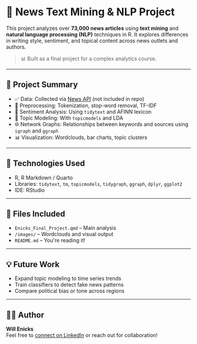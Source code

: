 # 📰 News Text Mining & NLP Project

This project analyzes over **73,000 news articles** using **text mining** and **natural language processing (NLP)** techniques in R. It explores differences in writing style, sentiment, and topical content across news outlets and authors.

> 📊 Built as a final project for a complex analytics course.

---

## 📁 Project Summary

- ✅ Data: Collected via [News API](https://newsapi.org/) (not included in repo)
- 🧹 Preprocessing: Tokenization, stop-word removal, TF-IDF
- 💬 Sentiment Analysis: Using `tidytext` and AFINN lexicon
- 🧠 Topic Modeling: With `topicmodels` and LDA
- 🌐 Network Graphs: Relationships between keywords and sources using `igraph` and `ggraph`
- 📊 Visualization: Wordclouds, bar charts, topic clusters

---

## 🔧 Technologies Used

- R, R Markdown / Quarto
- Libraries: `tidytext`, `tm`, `topicmodels`, `tidygraph`, `ggraph`, `dplyr`, `ggplot2`
- IDE: RStudio

---

## 📌 Files Included

- `Enicks_Final_Project.qmd` – Main analysis
- `/images/` – Wordclouds and visual output
- `README.md` – You're reading it!

---

## 💡 Future Work

- Expand topic modeling to time series trends
- Train classifiers to detect fake news patterns
- Compare political bias or tone across regions

---

## 👨‍💻 Author

**Will Enicks**  
Feel free to [connect on LinkedIn](https://www.linkedin.com/in/will-enicks) or reach out for collaboration!
